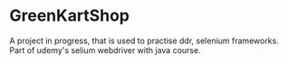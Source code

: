 # GreenKartShop
A project in progress, that is used to practise ddr, selenium frameworks.
Part of udemy's selium webdriver with java course.
